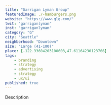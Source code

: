 ```yaml
---
title: "Garrigan Lyman Group"
featuredImage: ./-hamburgers.png
website: "https://www.glg.com/"
twit: "garriganlyman"
inst: "garriganlyman"
category: "G"
city: "Seattle"
neighborhood: "Downtown"
size: "Large (41-100)"
place: [-122.33604203100603,47.61164230123766]
tags:
    - branding
    - strategy
    - advertising
    - strategy
    - ux/ui
published: true
---
```


Description

